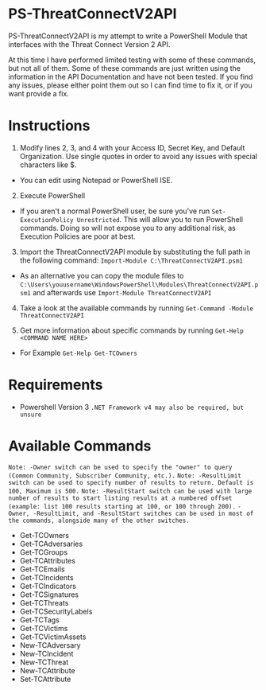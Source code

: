 # PS-ThreatConnectV2API
PS-ThreatConnectV2API is my attempt to write a PowerShell Module that interfaces with the Threat Connect Version 2 API.

At this time I have performed limited testing with some of these commands, but not all of them.  Some of these commands are just written using the information in the API Documentation and have not been tested. If you find any issues, please either point them out so I can find time to fix it, or if you want provide a fix.

# Instructions
1. Modify lines 2, 3, and 4 with your Access ID, Secret Key, and Default Organization. Use single quotes in order to avoid any issues with special characters like $.

  * You can edit using Notepad or PowerShell ISE. 

2. Execute PowerShell

  * If you aren't a normal PowerShell user, be sure you've run `Set-ExecutionPolicy Unrestricted`.  This will allow you to run PowerShell commands.  Doing so will not expose you to any additional risk, as Execution Policies are poor at best.

3. Import the ThreatConnectV2API module by substituting the full path in the following command: `Import-Module C:\ThreatConnectV2API.psm1`

  * As an alternative you can copy the module files to `C:\Users\youusername\WindowsPowerShell\Modules\ThreatConnectV2API.psm1` and afterwards use `Import-Module ThreatConnectV2API`

4. Take a look at the available commands by running `Get-Command -Module ThreatConnectV2API`

5. Get more information about specific commands by running `Get-Help <COMMAND NAME HERE>`

  * For Example `Get-Help Get-TCOwners`

# Requirements
* Powershell Version 3
`.NET Framework v4 may also be required, but unsure`

# Available Commands
`Note: -Owner switch can be used to specify the "owner" to query (Common Community, Subscriber Community, etc.).`
`Note: -ResultLimit switch can be used to specify number of results to return. Default is 100, Maximum is 500.`
`Note: -ResultStart switch can be used with large number of results to start listing results at a numbered offset (example: list 100 results starting at 100, or 100 through 200).`
`-Owner, -ResultLimit, and -ResultStart switches can be used in most of the commands, alongside many of the other switches.`
* Get-TCOwners
* Get-TCAdversaries
* Get-TCGroups
* Get-TCAttributes
* Get-TCEmails
* Get-TCIncidents
* Get-TCIndicators
* Get-TCSignatures
* Get-TCThreats
* Get-TCSecurityLabels
* Get-TCTags
* Get-TCVictims
* Get-TCVictimAssets
* New-TCAdversary
* New-TCIncident
* New-TCThreat
* New-TCAttribute
* Set-TCAttribute